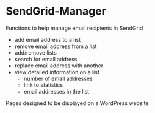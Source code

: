 SendGrid-Manager
================

Functions to help manage email recipients in SendGrid
* add email address to a list
* remove email address from a list
* add/remove lists
* search for email address
* replace email address with another
* view detailed information on a list
  * number of email addresses
  * link to statistics
  * email addresses in the list

Pages designed to be displayed on a WordPress website


